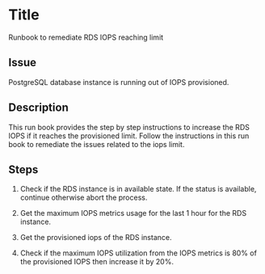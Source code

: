 # Title
Runbook to remediate RDS IOPS reaching limit

## Issue
PostgreSQL database instance is running out of IOPS provisioned.

## Description
This run book provides the step by step instructions to increase the RDS IOPS if it reaches the provisioned limit.
Follow the instructions in this run book to remediate the issues related to the iops limit.

## Steps

1. Check if the RDS instance is in available state. If the status is available, continue otherwise abort the process.

2. Get the maximum IOPS metrics usage for the last 1 hour for the RDS instance. 

3. Get the provisioned iops of the RDS instance. 

4. Check if the maximum IOPS utilization from the IOPS metrics is 80% of the provisioned IOPS then increase it by 20%.
